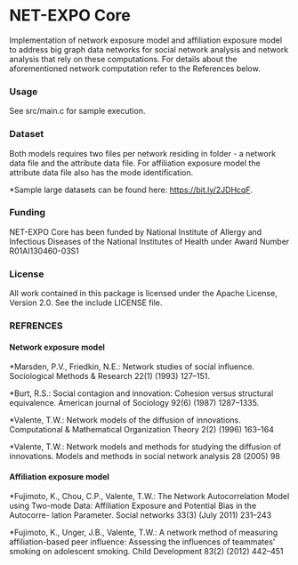 # NET-EXPO Core
Implementation of network exposure model and affiliation exposure model to address big graph data networks for social network analysis and network analysis that rely on these computations. For details about the aforementioned network computation refer to the References below.

### Usage
See src/main.c for sample execution.

### Dataset 
Both models requires two files per network residing in folder - a network data file and the attribute data file. For affiliation exposure model the attribute data file also has the mode identification.

*Sample large datasets can be found here: https://bit.ly/2JDHcqF. 

### Funding
NET-EXPO Core has been funded by National Institute of Allergy and Infectious Diseases of the National Institutes of Health under Award Number R01AI130460-03S1

### License
All work contained in this package is licensed under the Apache License, Version 2.0. See the include LICENSE file.

### REFRENCES

#### Network exposure model
*Marsden, P.V., Friedkin, N.E.: Network studies of social influence. Sociological Methods & Research 22(1) (1993) 127–151.

*Burt, R.S.: Social contagion and innovation: Cohesion versus structural equivalence. American journal of Sociology 92(6) (1987) 1287–1335.

*Valente, T.W.: Network models of the diffusion of innovations. Computational & Mathematical Organization Theory 2(2) (1996) 163–164

*Valente, T.W.: Network models and methods for studying the diffusion of innovations. Models and methods in social network analysis 28 (2005) 98


#### Affiliation exposure model
*Fujimoto, K., Chou, C.P., Valente, T.W.: The Network Autocorrelation Model using Two-mode Data: Affiliation Exposure and Potential Bias in the Autocorre- lation Parameter. Social networks 33(3) (July 2011) 231–243

*Fujimoto, K., Unger, J.B., Valente, T.W.: A network method of measuring affiliation-based peer influence: Assessing the influences of teammates’ smoking on adolescent smoking. Child Development 83(2) (2012) 442–451
